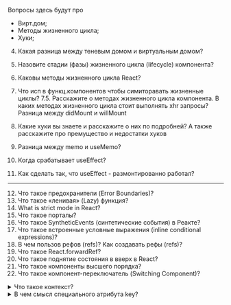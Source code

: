 Вопросы здесь будут про 

- Вирт.дом;
- Методы жизненного цикла;
- Хуки;

4. Какая разница между теневым домом и виртуальным домом?
5. Назовите стадии (фазы) жизненного цикла (lifecycle) компонента? 
6. Каковы методы жизненного цикла React? 
7. Что исп в функц.компонентов чтобы симиторавать жизненные циклы? 
7.5. Расскажите о методах жизненного цикла компонента. В каких методах жизненного цикла стоит выполнять xhr запросы? Разница между didMount и willMount

8. Какие хуки вы знаете и расскажите о них по подробней? А также расскажите про премущество и недостатки хуков 
9. Разница между memo и useMemo?
10. Когда срабатывает useEffect?
11. Как сделать так, что useEffect - размонтированно работал?

---

12. Что такое предохранители (Error Boundaries)?
13. Что такое «ленивая» (Lazy) функция?
14. What is strict mode in React?
15. Что такое порталы?
16. Что такое SyntheticEvents (синтетические события) в Реакте?
17. Что такое встроенные условные выражения (inline conditional expressions)?
18. В чем пользов рефов (refs)? Как создавать рефы (refs)? 
19. Что такое React.forwardRef?
20. Что такое поднятие состояния в вверх в React?
21. Что такое компоненты высшего порядка?
22. Что такое компонент-переключатель (Switching Component)?


 
<details>
<summary>  Что такое контекст? </summary>

Он разработан для передачи данных от одного компонента к другой избегая промежуточные компоненты. Например: избегая пропс дриблинга. Чтобы создать контекст нужно написать React.createContext(), затем используя provider мы оборачиваем наш компонент, в нем мы также задать значения, а чтобы получить доступ необходимо обернуть в Consumer()

</details>



<details>
<summary>В чем смысл специального атрибута key? </summary>


Атрибут позволяет React понимать, какие именно элементы в списке были
модифицированы или удалены, что увеличивает производительность рендеринга.
Лучше всего использовать уникальные значения, такие как ID. Индексы использовать
не рекомендуется

</details>